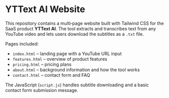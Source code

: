 # YTText AI Website

This repository contains a multi‑page website built with Tailwind CSS for the SaaS product **YTText AI**. The tool extracts and transcribes text from any YouTube video and lets users download the subtitles as a `.txt` file.

Pages included:

- `index.html` – landing page with a YouTube URL input
- `features.html` – overview of product features
- `pricing.html` – pricing plans
- `about.html` – background information and how the tool works
- `contact.html` – contact form and FAQ

The JavaScript (`script.js`) handles subtitle downloading and a basic contact form submission message.
